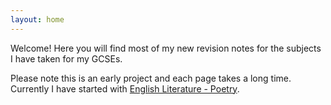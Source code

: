 ```yaml
---
layout: home
---
```


Welcome! Here you will find most of my new revision notes for the subjects I have taken for my GCSEs.

Please note this is an early project and each page takes a long time. Currently I have started with [English Literature - Poetry](https://revise.wrth.me/EnLit.html#power-and-conflict-poetry).
